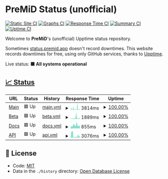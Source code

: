# PreMiD Status (unofficial)

[![Static Site CI](https://github.com/Hans5958/PreMiD-Upptime/workflows/Static%20Site%20CI/badge.svg)](https://github.com/Hans5958/PreMiD-Upptime/actions?query=workflow%3A%22Static+Site+CI%22)
[![Graphs CI](https://github.com/Hans5958/PreMiD-Upptime/workflows/Graphs%20CI/badge.svg)](https://github.com/Hans5958/PreMiD-Upptime/actions?query=workflow%3A%22Graphs+CI%22)
[![Response Time CI](https://github.com/Hans5958/PreMiD-Upptime/workflows/Response%20Time%20CI/badge.svg)](https://github.com/Hans5958/PreMiD-Upptime/actions?query=workflow%3A%22Response+Time+CI%22)
[![Summary CI](https://github.com/Hans5958/PreMiD-Upptime/workflows/Summary%20CI/badge.svg)](https://github.com/Hans5958/PreMiD-Upptime/actions?query=workflow%3A%22Summary+CI%22)
[![Uptime CI](https://github.com/Hans5958/PreMiD-Upptime/workflows/Uptime%20CI/badge.svg)](https://github.com/Hans5958/PreMiD-Upptime/actions?query=workflow%3A%22Uptime+CI%22)

Welcome to **PreMiD**'s (unofficial) Upptime status repository.

Sometimes [status.premid.app](https://status.premid.app) doesn't record downtimes. This website records downtimes for free, using only GitHub services, thanks to [Upptime](https://github.com/koj-co/upptime).

Live status: <!--live status--> **🟩 All systems operational**

## [📈 Status](https://premid-upptime.netlify.app/)

<!--start: status pages-->
<!-- This summary is generated by Upptime (https://github.com/upptime/upptime) -->
<!-- Do not edit this manually, your changes will be overwritten -->
<!-- prettier-ignore -->
| URL | Status | History | Response Time | Uptime |
| --- | ------ | ------- | ------------- | ------ |
| <img alt="" src="https://favicons.githubusercontent.com/premid.app" height="13"> [Main](https://premid.app) | 🟩 Up | [main.yml](https://github.com/Hans5958/PreMiD-Upptime-Next/commits/HEAD/history/main.yml) | <details><summary><img alt="Response time graph" src="./graphs/main/response-time-week.png" height="20"> 3814ms</summary><br><a href="https://premid-upptime-next.netlify.app/history/main"><img alt="Response time 1832" src="https://img.shields.io/endpoint?url=https%3A%2F%2Fraw.githubusercontent.com%2FHans5958%2FPreMiD-Upptime-Next%2FHEAD%2Fapi%2Fmain%2Fresponse-time.json"></a><br><a href="https://premid-upptime-next.netlify.app/history/main"><img alt="24-hour response time 1223" src="https://img.shields.io/endpoint?url=https%3A%2F%2Fraw.githubusercontent.com%2FHans5958%2FPreMiD-Upptime-Next%2FHEAD%2Fapi%2Fmain%2Fresponse-time-day.json"></a><br><a href="https://premid-upptime-next.netlify.app/history/main"><img alt="7-day response time 3814" src="https://img.shields.io/endpoint?url=https%3A%2F%2Fraw.githubusercontent.com%2FHans5958%2FPreMiD-Upptime-Next%2FHEAD%2Fapi%2Fmain%2Fresponse-time-week.json"></a><br><a href="https://premid-upptime-next.netlify.app/history/main"><img alt="30-day response time 3936" src="https://img.shields.io/endpoint?url=https%3A%2F%2Fraw.githubusercontent.com%2FHans5958%2FPreMiD-Upptime-Next%2FHEAD%2Fapi%2Fmain%2Fresponse-time-month.json"></a><br><a href="https://premid-upptime-next.netlify.app/history/main"><img alt="1-year response time 1832" src="https://img.shields.io/endpoint?url=https%3A%2F%2Fraw.githubusercontent.com%2FHans5958%2FPreMiD-Upptime-Next%2FHEAD%2Fapi%2Fmain%2Fresponse-time-year.json"></a></details> | <details><summary><a href="https://premid-upptime-next.netlify.app/history/main">100.00%</a></summary><a href="https://premid-upptime-next.netlify.app/history/main"><img alt="All-time uptime 100.00%" src="https://img.shields.io/endpoint?url=https%3A%2F%2Fraw.githubusercontent.com%2FHans5958%2FPreMiD-Upptime-Next%2FHEAD%2Fapi%2Fmain%2Fuptime.json"></a><br><a href="https://premid-upptime-next.netlify.app/history/main"><img alt="24-hour uptime 100.00%" src="https://img.shields.io/endpoint?url=https%3A%2F%2Fraw.githubusercontent.com%2FHans5958%2FPreMiD-Upptime-Next%2FHEAD%2Fapi%2Fmain%2Fuptime-day.json"></a><br><a href="https://premid-upptime-next.netlify.app/history/main"><img alt="7-day uptime 100.00%" src="https://img.shields.io/endpoint?url=https%3A%2F%2Fraw.githubusercontent.com%2FHans5958%2FPreMiD-Upptime-Next%2FHEAD%2Fapi%2Fmain%2Fuptime-week.json"></a><br><a href="https://premid-upptime-next.netlify.app/history/main"><img alt="30-day uptime 100.00%" src="https://img.shields.io/endpoint?url=https%3A%2F%2Fraw.githubusercontent.com%2FHans5958%2FPreMiD-Upptime-Next%2FHEAD%2Fapi%2Fmain%2Fuptime-month.json"></a><br><a href="https://premid-upptime-next.netlify.app/history/main"><img alt="1-year uptime 100.00%" src="https://img.shields.io/endpoint?url=https%3A%2F%2Fraw.githubusercontent.com%2FHans5958%2FPreMiD-Upptime-Next%2FHEAD%2Fapi%2Fmain%2Fuptime-year.json"></a></details>
| <img alt="" src="https://favicons.githubusercontent.com/beta.premid.app" height="13"> [Beta](https://beta.premid.app) | 🟩 Up | [beta.yml](https://github.com/Hans5958/PreMiD-Upptime-Next/commits/HEAD/history/beta.yml) | <details><summary><img alt="Response time graph" src="./graphs/beta/response-time-week.png" height="20"> 1889ms</summary><br><a href="https://premid-upptime-next.netlify.app/history/beta"><img alt="Response time 1679" src="https://img.shields.io/endpoint?url=https%3A%2F%2Fraw.githubusercontent.com%2FHans5958%2FPreMiD-Upptime-Next%2FHEAD%2Fapi%2Fbeta%2Fresponse-time.json"></a><br><a href="https://premid-upptime-next.netlify.app/history/beta"><img alt="24-hour response time 997" src="https://img.shields.io/endpoint?url=https%3A%2F%2Fraw.githubusercontent.com%2FHans5958%2FPreMiD-Upptime-Next%2FHEAD%2Fapi%2Fbeta%2Fresponse-time-day.json"></a><br><a href="https://premid-upptime-next.netlify.app/history/beta"><img alt="7-day response time 1889" src="https://img.shields.io/endpoint?url=https%3A%2F%2Fraw.githubusercontent.com%2FHans5958%2FPreMiD-Upptime-Next%2FHEAD%2Fapi%2Fbeta%2Fresponse-time-week.json"></a><br><a href="https://premid-upptime-next.netlify.app/history/beta"><img alt="30-day response time 2567" src="https://img.shields.io/endpoint?url=https%3A%2F%2Fraw.githubusercontent.com%2FHans5958%2FPreMiD-Upptime-Next%2FHEAD%2Fapi%2Fbeta%2Fresponse-time-month.json"></a><br><a href="https://premid-upptime-next.netlify.app/history/beta"><img alt="1-year response time 1679" src="https://img.shields.io/endpoint?url=https%3A%2F%2Fraw.githubusercontent.com%2FHans5958%2FPreMiD-Upptime-Next%2FHEAD%2Fapi%2Fbeta%2Fresponse-time-year.json"></a></details> | <details><summary><a href="https://premid-upptime-next.netlify.app/history/beta">100.00%</a></summary><a href="https://premid-upptime-next.netlify.app/history/beta"><img alt="All-time uptime 100.00%" src="https://img.shields.io/endpoint?url=https%3A%2F%2Fraw.githubusercontent.com%2FHans5958%2FPreMiD-Upptime-Next%2FHEAD%2Fapi%2Fbeta%2Fuptime.json"></a><br><a href="https://premid-upptime-next.netlify.app/history/beta"><img alt="24-hour uptime 100.00%" src="https://img.shields.io/endpoint?url=https%3A%2F%2Fraw.githubusercontent.com%2FHans5958%2FPreMiD-Upptime-Next%2FHEAD%2Fapi%2Fbeta%2Fuptime-day.json"></a><br><a href="https://premid-upptime-next.netlify.app/history/beta"><img alt="7-day uptime 100.00%" src="https://img.shields.io/endpoint?url=https%3A%2F%2Fraw.githubusercontent.com%2FHans5958%2FPreMiD-Upptime-Next%2FHEAD%2Fapi%2Fbeta%2Fuptime-week.json"></a><br><a href="https://premid-upptime-next.netlify.app/history/beta"><img alt="30-day uptime 100.00%" src="https://img.shields.io/endpoint?url=https%3A%2F%2Fraw.githubusercontent.com%2FHans5958%2FPreMiD-Upptime-Next%2FHEAD%2Fapi%2Fbeta%2Fuptime-month.json"></a><br><a href="https://premid-upptime-next.netlify.app/history/beta"><img alt="1-year uptime 100.00%" src="https://img.shields.io/endpoint?url=https%3A%2F%2Fraw.githubusercontent.com%2FHans5958%2FPreMiD-Upptime-Next%2FHEAD%2Fapi%2Fbeta%2Fuptime-year.json"></a></details>
| <img alt="" src="https://favicons.githubusercontent.com/docs.premid.app" height="13"> [Docs](https://docs.premid.app) | 🟩 Up | [docs.yml](https://github.com/Hans5958/PreMiD-Upptime-Next/commits/HEAD/history/docs.yml) | <details><summary><img alt="Response time graph" src="./graphs/docs/response-time-week.png" height="20"> 855ms</summary><br><a href="https://premid-upptime-next.netlify.app/history/docs"><img alt="Response time 863" src="https://img.shields.io/endpoint?url=https%3A%2F%2Fraw.githubusercontent.com%2FHans5958%2FPreMiD-Upptime-Next%2FHEAD%2Fapi%2Fdocs%2Fresponse-time.json"></a><br><a href="https://premid-upptime-next.netlify.app/history/docs"><img alt="24-hour response time 710" src="https://img.shields.io/endpoint?url=https%3A%2F%2Fraw.githubusercontent.com%2FHans5958%2FPreMiD-Upptime-Next%2FHEAD%2Fapi%2Fdocs%2Fresponse-time-day.json"></a><br><a href="https://premid-upptime-next.netlify.app/history/docs"><img alt="7-day response time 855" src="https://img.shields.io/endpoint?url=https%3A%2F%2Fraw.githubusercontent.com%2FHans5958%2FPreMiD-Upptime-Next%2FHEAD%2Fapi%2Fdocs%2Fresponse-time-week.json"></a><br><a href="https://premid-upptime-next.netlify.app/history/docs"><img alt="30-day response time 622" src="https://img.shields.io/endpoint?url=https%3A%2F%2Fraw.githubusercontent.com%2FHans5958%2FPreMiD-Upptime-Next%2FHEAD%2Fapi%2Fdocs%2Fresponse-time-month.json"></a><br><a href="https://premid-upptime-next.netlify.app/history/docs"><img alt="1-year response time 863" src="https://img.shields.io/endpoint?url=https%3A%2F%2Fraw.githubusercontent.com%2FHans5958%2FPreMiD-Upptime-Next%2FHEAD%2Fapi%2Fdocs%2Fresponse-time-year.json"></a></details> | <details><summary><a href="https://premid-upptime-next.netlify.app/history/docs">100.00%</a></summary><a href="https://premid-upptime-next.netlify.app/history/docs"><img alt="All-time uptime 100.00%" src="https://img.shields.io/endpoint?url=https%3A%2F%2Fraw.githubusercontent.com%2FHans5958%2FPreMiD-Upptime-Next%2FHEAD%2Fapi%2Fdocs%2Fuptime.json"></a><br><a href="https://premid-upptime-next.netlify.app/history/docs"><img alt="24-hour uptime 100.00%" src="https://img.shields.io/endpoint?url=https%3A%2F%2Fraw.githubusercontent.com%2FHans5958%2FPreMiD-Upptime-Next%2FHEAD%2Fapi%2Fdocs%2Fuptime-day.json"></a><br><a href="https://premid-upptime-next.netlify.app/history/docs"><img alt="7-day uptime 100.00%" src="https://img.shields.io/endpoint?url=https%3A%2F%2Fraw.githubusercontent.com%2FHans5958%2FPreMiD-Upptime-Next%2FHEAD%2Fapi%2Fdocs%2Fuptime-week.json"></a><br><a href="https://premid-upptime-next.netlify.app/history/docs"><img alt="30-day uptime 100.00%" src="https://img.shields.io/endpoint?url=https%3A%2F%2Fraw.githubusercontent.com%2FHans5958%2FPreMiD-Upptime-Next%2FHEAD%2Fapi%2Fdocs%2Fuptime-month.json"></a><br><a href="https://premid-upptime-next.netlify.app/history/docs"><img alt="1-year uptime 100.00%" src="https://img.shields.io/endpoint?url=https%3A%2F%2Fraw.githubusercontent.com%2FHans5958%2FPreMiD-Upptime-Next%2FHEAD%2Fapi%2Fdocs%2Fuptime-year.json"></a></details>
| <img alt="" src="https://favicons.githubusercontent.com/api.premid.app" height="13"> [API](https://api.premid.app) | 🟩 Up | [api.yml](https://github.com/Hans5958/PreMiD-Upptime-Next/commits/HEAD/history/api.yml) | <details><summary><img alt="Response time graph" src="./graphs/api/response-time-week.png" height="20"> 3076ms</summary><br><a href="https://premid-upptime-next.netlify.app/history/api"><img alt="Response time 1431" src="https://img.shields.io/endpoint?url=https%3A%2F%2Fraw.githubusercontent.com%2FHans5958%2FPreMiD-Upptime-Next%2FHEAD%2Fapi%2Fapi%2Fresponse-time.json"></a><br><a href="https://premid-upptime-next.netlify.app/history/api"><img alt="24-hour response time 1111" src="https://img.shields.io/endpoint?url=https%3A%2F%2Fraw.githubusercontent.com%2FHans5958%2FPreMiD-Upptime-Next%2FHEAD%2Fapi%2Fapi%2Fresponse-time-day.json"></a><br><a href="https://premid-upptime-next.netlify.app/history/api"><img alt="7-day response time 3076" src="https://img.shields.io/endpoint?url=https%3A%2F%2Fraw.githubusercontent.com%2FHans5958%2FPreMiD-Upptime-Next%2FHEAD%2Fapi%2Fapi%2Fresponse-time-week.json"></a><br><a href="https://premid-upptime-next.netlify.app/history/api"><img alt="30-day response time 2037" src="https://img.shields.io/endpoint?url=https%3A%2F%2Fraw.githubusercontent.com%2FHans5958%2FPreMiD-Upptime-Next%2FHEAD%2Fapi%2Fapi%2Fresponse-time-month.json"></a><br><a href="https://premid-upptime-next.netlify.app/history/api"><img alt="1-year response time 1431" src="https://img.shields.io/endpoint?url=https%3A%2F%2Fraw.githubusercontent.com%2FHans5958%2FPreMiD-Upptime-Next%2FHEAD%2Fapi%2Fapi%2Fresponse-time-year.json"></a></details> | <details><summary><a href="https://premid-upptime-next.netlify.app/history/api">100.00%</a></summary><a href="https://premid-upptime-next.netlify.app/history/api"><img alt="All-time uptime 100.00%" src="https://img.shields.io/endpoint?url=https%3A%2F%2Fraw.githubusercontent.com%2FHans5958%2FPreMiD-Upptime-Next%2FHEAD%2Fapi%2Fapi%2Fuptime.json"></a><br><a href="https://premid-upptime-next.netlify.app/history/api"><img alt="24-hour uptime 100.00%" src="https://img.shields.io/endpoint?url=https%3A%2F%2Fraw.githubusercontent.com%2FHans5958%2FPreMiD-Upptime-Next%2FHEAD%2Fapi%2Fapi%2Fuptime-day.json"></a><br><a href="https://premid-upptime-next.netlify.app/history/api"><img alt="7-day uptime 100.00%" src="https://img.shields.io/endpoint?url=https%3A%2F%2Fraw.githubusercontent.com%2FHans5958%2FPreMiD-Upptime-Next%2FHEAD%2Fapi%2Fapi%2Fuptime-week.json"></a><br><a href="https://premid-upptime-next.netlify.app/history/api"><img alt="30-day uptime 100.00%" src="https://img.shields.io/endpoint?url=https%3A%2F%2Fraw.githubusercontent.com%2FHans5958%2FPreMiD-Upptime-Next%2FHEAD%2Fapi%2Fapi%2Fuptime-month.json"></a><br><a href="https://premid-upptime-next.netlify.app/history/api"><img alt="1-year uptime 100.00%" src="https://img.shields.io/endpoint?url=https%3A%2F%2Fraw.githubusercontent.com%2FHans5958%2FPreMiD-Upptime-Next%2FHEAD%2Fapi%2Fapi%2Fuptime-year.json"></a></details>

<!--end: status pages-->

## 📄 License

- Code: [MIT](./LICENSE)
- Data in the `./history` directory: [Open Database License](https://opendatacommons.org/licenses/odbl/1-0/)

